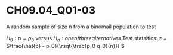 # CH09.04_Q01-03 #


A random sample of size n from a binomail population to test

$H_0: p = p_0$ versus
$H_a: one of three alternatives$
Test statsitics: z = $\frac{\hat{p} - p_0}{\rsqt{\frac{p_0 q_0}{n}}} $
